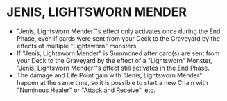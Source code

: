 
# JENIS, LIGHTSWORN MENDER

*   "Jenis, Lightsworn Mender"'s effect only activates once during the End Phase, even if cards were sent from your Deck to the Graveyard by the effects of multiple "Lightsworn" monsters.
*   If "Jenis, Lightsworn Mender" is Summoned after card(s) are sent from your Deck to the Graveyard by the effect of a "Lightsworn" Monster, "Jenis, Lightsworn Mender"'s effect still activates in the End Phase.
*   The damage and Life Point gain with "Jenis, Lightsworn Mender" happen at the same time, so it is possible to start a new Chain with "Numinous Healer" or "Attack and Receive", etc.

  